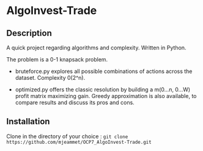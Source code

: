 # AlgoInvest-Trade

## Description
A quick project regarding algorithms and complexity. Written in Python.

The problem is a 0-1 knapsack problem. 

- bruteforce.py explores all possible combinations of actions across the dataset. Complexity 0(2^n). 

- optimized.py offers the classic resolution by building a m(0...n, 0...W) profit matrix maximizing gain. Greedy approximation is also available, to compare results and discuss its pros and cons. 

## Installation

Clone in the directory of your choice :
`git clone https://github.com/mjeammet/OCP7_AlgoInvest-Trade.git`